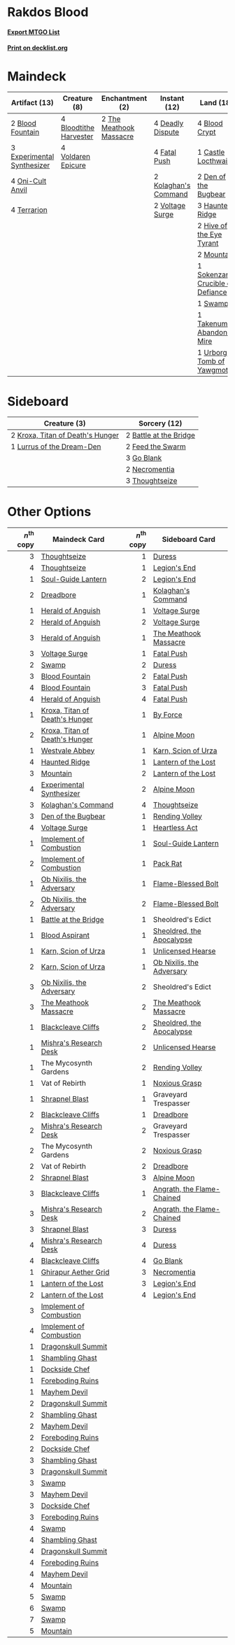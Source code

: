 # Rakdos Blood

#### [Export MTGO List](../collection/Rakdos%20Blood/Rakdos%20Blood.txt)
#### [Print on decklist.org](http://decklist.org/?deckmain=4%09Blightstep%20Pathway%0A4%09Blood%20Crypt%0A2%09Blood%20Fountain%0A4%09Bloodtithe%20Harvester%0A1%09Castle%20Locthwain%0A4%09Deadly%20Dispute%0A2%09Den%20of%20the%20Bugbear%0A1%09Dreadbore%0A3%09Experimental%20Synthesizer%0A4%09Fatal%20Push%0A3%09Haunted%20Ridge%0A2%09Hive%20of%20the%20Eye%20Tyrant%0A2%09Kolaghan's%20Command%0A2%09Mountain%0A4%09Oni-Cult%20Anvil%0A1%09Sokenzan,%20Crucible%20of%20Defiance%0A1%09Swamp%0A1%09Takenuma,%20Abandoned%20Mire%0A4%09Terrarion%0A2%09The%20Meathook%20Massacre%0A2%09Thoughtseize%0A1%09Urborg,%20Tomb%20of%20Yawgmoth%0A4%09Voldaren%20Epicure%0A2%09Voltage%20Surge&deckside=2%09Battle%20at%20the%20Bridge%0A2%09Feed%20the%20Swarm%0A3%09Go%20Blank%0A2%09Kroxa,%20Titan%20of%20Death's%20Hunger%0A1%09Lurrus%20of%20the%20Dream-Den%0A2%09Necromentia%0A3%09Thoughtseize)
# Maindeck

|                                            Artifact (13)                                            |                                          Creature (8)                                           |                                         Enchantment (2)                                          |                                         Instant (12)                                          |                                                 Land (18)                                                 |                                       Sorcery (3)                                       |    Unknown (4)     |
|-----------------------------------------------------------------------------------------------------|-------------------------------------------------------------------------------------------------|--------------------------------------------------------------------------------------------------|-----------------------------------------------------------------------------------------------|-----------------------------------------------------------------------------------------------------------|-----------------------------------------------------------------------------------------|--------------------|
|2 [Blood Fountain](http://gatherer.wizards.com/Pages/Card/Details.aspx?multiverseid=540939)          |4 [Bloodtithe Harvester](http://gatherer.wizards.com/Pages/Card/Details.aspx?multiverseid=541102)|2 [The Meathook Massacre](http://gatherer.wizards.com/Pages/Card/Details.aspx?multiverseid=534886)|4 [Deadly Dispute](http://gatherer.wizards.com/Pages/Card/Details.aspx?multiverseid=527381)    |4 [Blood Crypt](http://gatherer.wizards.com/Pages/Card/Details.aspx?multiverseid=97102)                    |1 [Dreadbore](http://gatherer.wizards.com/Pages/Card/Details.aspx?multiverseid=430622)   |4 Blightstep Pathway|
|3 [Experimental Synthesizer](http://gatherer.wizards.com/Pages/Card/Details.aspx?multiverseid=548440)|4 [Voldaren Epicure](http://gatherer.wizards.com/Pages/Card/Details.aspx?multiverseid=541041)    |                                                                                                  |4 [Fatal Push](http://gatherer.wizards.com/Pages/Card/Details.aspx?multiverseid=423724)        |1 [Castle Locthwain](http://gatherer.wizards.com/Pages/Card/Details.aspx?multiverseid=473203)              |2 [Thoughtseize](http://gatherer.wizards.com/Pages/Card/Details.aspx?multiverseid=438676)|                    |
|4 [Oni-Cult Anvil](http://gatherer.wizards.com/Pages/Card/Details.aspx?multiverseid=548543)          |                                                                                                 |                                                                                                  |2 [Kolaghan's Command](http://gatherer.wizards.com/Pages/Card/Details.aspx?multiverseid=394613)|2 [Den of the Bugbear](http://gatherer.wizards.com/Pages/Card/Details.aspx?multiverseid=527541)            |                                                                                         |                    |
|4 [Terrarion](http://gatherer.wizards.com/Pages/Card/Details.aspx?multiverseid=414508)               |                                                                                                 |                                                                                                  |2 [Voltage Surge](http://gatherer.wizards.com/Pages/Card/Details.aspx?multiverseid=548476)     |3 [Haunted Ridge](http://gatherer.wizards.com/Pages/Card/Details.aspx?multiverseid=535061)                 |                                                                                         |                    |
|                                                                                                     |                                                                                                 |                                                                                                  |                                                                                               |2 [Hive of the Eye Tyrant](http://gatherer.wizards.com/Pages/Card/Details.aspx?multiverseid=527545)        |                                                                                         |                    |
|                                                                                                     |                                                                                                 |                                                                                                  |                                                                                               |2 [Mountain](http://gatherer.wizards.com/Pages/Card/Details.aspx?multiverseid=439859)                      |                                                                                         |                    |
|                                                                                                     |                                                                                                 |                                                                                                  |                                                                                               |1 [Sokenzan, Crucible of Defiance](http://gatherer.wizards.com/Pages/Card/Details.aspx?multiverseid=548589)|                                                                                         |                    |
|                                                                                                     |                                                                                                 |                                                                                                  |                                                                                               |1 [Swamp](http://gatherer.wizards.com/Pages/Card/Details.aspx?multiverseid=439858)                         |                                                                                         |                    |
|                                                                                                     |                                                                                                 |                                                                                                  |                                                                                               |1 [Takenuma, Abandoned Mire](http://gatherer.wizards.com/Pages/Card/Details.aspx?multiverseid=548591)      |                                                                                         |                    |
|                                                                                                     |                                                                                                 |                                                                                                  |                                                                                               |1 [Urborg, Tomb of Yawgmoth](http://gatherer.wizards.com/Pages/Card/Details.aspx?multiverseid=383425)      |                                                                                         |                    |


# Sideboard

|                                               Creature (3)                                                |                                          Sorcery (12)                                           |
|-----------------------------------------------------------------------------------------------------------|-------------------------------------------------------------------------------------------------|
|2 [Kroxa, Titan of Death's Hunger](http://gatherer.wizards.com/Pages/Card/Details.aspx?multiverseid=476472)|2 [Battle at the Bridge](http://gatherer.wizards.com/Pages/Card/Details.aspx?multiverseid=423720)|
|1 [Lurrus of the Dream-Den](http://gatherer.wizards.com/Pages/Card/Details.aspx?multiverseid=479746)       |2 [Feed the Swarm](http://gatherer.wizards.com/Pages/Card/Details.aspx?multiverseid=491737)      |
|                                                                                                           |3 [Go Blank](http://gatherer.wizards.com/Pages/Card/Details.aspx?multiverseid=513549)            |
|                                                                                                           |2 [Necromentia](http://gatherer.wizards.com/Pages/Card/Details.aspx?multiverseid=485439)         |
|                                                                                                           |3 [Thoughtseize](http://gatherer.wizards.com/Pages/Card/Details.aspx?multiverseid=438676)        |


# Other Options

|*n*<sup>th</sup> copy|                                              Maindeck Card                                              |*n*<sup>th</sup> copy|                                           Sideboard Card                                            |
|--------------------:|---------------------------------------------------------------------------------------------------------|--------------------:|-----------------------------------------------------------------------------------------------------|
|                    3|[Thoughtseize](http://gatherer.wizards.com/Pages/Card/Details.aspx?multiverseid=438676)                  |                    1|[Duress](http://gatherer.wizards.com/Pages/Card/Details.aspx?multiverseid=14557)                     |
|                    4|[Thoughtseize](http://gatherer.wizards.com/Pages/Card/Details.aspx?multiverseid=438676)                  |                    1|[Legion's End](http://gatherer.wizards.com/Pages/Card/Details.aspx?multiverseid=466860)              |
|                    1|[Soul-Guide Lantern](http://gatherer.wizards.com/Pages/Card/Details.aspx?multiverseid=476488)            |                    2|[Legion's End](http://gatherer.wizards.com/Pages/Card/Details.aspx?multiverseid=466860)              |
|                    2|[Dreadbore](http://gatherer.wizards.com/Pages/Card/Details.aspx?multiverseid=430622)                     |                    1|[Kolaghan's Command](http://gatherer.wizards.com/Pages/Card/Details.aspx?multiverseid=394613)        |
|                    1|[Herald of Anguish](http://gatherer.wizards.com/Pages/Card/Details.aspx?multiverseid=423731)             |                    1|[Voltage Surge](http://gatherer.wizards.com/Pages/Card/Details.aspx?multiverseid=548476)             |
|                    2|[Herald of Anguish](http://gatherer.wizards.com/Pages/Card/Details.aspx?multiverseid=423731)             |                    2|[Voltage Surge](http://gatherer.wizards.com/Pages/Card/Details.aspx?multiverseid=548476)             |
|                    3|[Herald of Anguish](http://gatherer.wizards.com/Pages/Card/Details.aspx?multiverseid=423731)             |                    1|[The Meathook Massacre](http://gatherer.wizards.com/Pages/Card/Details.aspx?multiverseid=534886)     |
|                    3|[Voltage Surge](http://gatherer.wizards.com/Pages/Card/Details.aspx?multiverseid=548476)                 |                    1|[Fatal Push](http://gatherer.wizards.com/Pages/Card/Details.aspx?multiverseid=423724)                |
|                    2|[Swamp](http://gatherer.wizards.com/Pages/Card/Details.aspx?multiverseid=439858)                         |                    2|[Duress](http://gatherer.wizards.com/Pages/Card/Details.aspx?multiverseid=14557)                     |
|                    3|[Blood Fountain](http://gatherer.wizards.com/Pages/Card/Details.aspx?multiverseid=540939)                |                    2|[Fatal Push](http://gatherer.wizards.com/Pages/Card/Details.aspx?multiverseid=423724)                |
|                    4|[Blood Fountain](http://gatherer.wizards.com/Pages/Card/Details.aspx?multiverseid=540939)                |                    3|[Fatal Push](http://gatherer.wizards.com/Pages/Card/Details.aspx?multiverseid=423724)                |
|                    4|[Herald of Anguish](http://gatherer.wizards.com/Pages/Card/Details.aspx?multiverseid=423731)             |                    4|[Fatal Push](http://gatherer.wizards.com/Pages/Card/Details.aspx?multiverseid=423724)                |
|                    1|[Kroxa, Titan of Death's Hunger](http://gatherer.wizards.com/Pages/Card/Details.aspx?multiverseid=476472)|                    1|[By Force](http://gatherer.wizards.com/Pages/Card/Details.aspx?multiverseid=426825)                  |
|                    2|[Kroxa, Titan of Death's Hunger](http://gatherer.wizards.com/Pages/Card/Details.aspx?multiverseid=476472)|                    1|[Alpine Moon](http://gatherer.wizards.com/Pages/Card/Details.aspx?multiverseid=447264)               |
|                    1|[Westvale Abbey](http://gatherer.wizards.com/Pages/Card/Details.aspx?multiverseid=410049)                |                    1|[Karn, Scion of Urza](http://gatherer.wizards.com/Pages/Card/Details.aspx?multiverseid=442889)       |
|                    4|[Haunted Ridge](http://gatherer.wizards.com/Pages/Card/Details.aspx?multiverseid=535061)                 |                    1|[Lantern of the Lost](http://gatherer.wizards.com/Pages/Card/Details.aspx?multiverseid=541135)       |
|                    3|[Mountain](http://gatherer.wizards.com/Pages/Card/Details.aspx?multiverseid=439859)                      |                    2|[Lantern of the Lost](http://gatherer.wizards.com/Pages/Card/Details.aspx?multiverseid=541135)       |
|                    4|[Experimental Synthesizer](http://gatherer.wizards.com/Pages/Card/Details.aspx?multiverseid=548440)      |                    2|[Alpine Moon](http://gatherer.wizards.com/Pages/Card/Details.aspx?multiverseid=447264)               |
|                    3|[Kolaghan's Command](http://gatherer.wizards.com/Pages/Card/Details.aspx?multiverseid=394613)            |                    4|[Thoughtseize](http://gatherer.wizards.com/Pages/Card/Details.aspx?multiverseid=438676)              |
|                    3|[Den of the Bugbear](http://gatherer.wizards.com/Pages/Card/Details.aspx?multiverseid=527541)            |                    1|[Rending Volley](http://gatherer.wizards.com/Pages/Card/Details.aspx?multiverseid=394663)            |
|                    4|[Voltage Surge](http://gatherer.wizards.com/Pages/Card/Details.aspx?multiverseid=548476)                 |                    1|[Heartless Act](http://gatherer.wizards.com/Pages/Card/Details.aspx?multiverseid=479611)             |
|                    1|[Implement of Combustion](http://gatherer.wizards.com/Pages/Card/Details.aspx?multiverseid=423822)       |                    1|[Soul-Guide Lantern](http://gatherer.wizards.com/Pages/Card/Details.aspx?multiverseid=476488)        |
|                    2|[Implement of Combustion](http://gatherer.wizards.com/Pages/Card/Details.aspx?multiverseid=423822)       |                    1|[Pack Rat](http://gatherer.wizards.com/Pages/Card/Details.aspx?multiverseid=253624)                  |
|                    1|[Ob Nixilis, the Adversary](http://gatherer.wizards.com/Pages/Card/Details.aspx?multiverseid=555407)     |                    1|[Flame-Blessed Bolt](http://gatherer.wizards.com/Pages/Card/Details.aspx?multiverseid=541014)        |
|                    2|[Ob Nixilis, the Adversary](http://gatherer.wizards.com/Pages/Card/Details.aspx?multiverseid=555407)     |                    2|[Flame-Blessed Bolt](http://gatherer.wizards.com/Pages/Card/Details.aspx?multiverseid=541014)        |
|                    1|[Battle at the Bridge](http://gatherer.wizards.com/Pages/Card/Details.aspx?multiverseid=423720)          |                    1|Sheoldred's Edict                                                                                    |
|                    1|[Blood Aspirant](http://gatherer.wizards.com/Pages/Card/Details.aspx?multiverseid=476379)                |                    1|[Sheoldred, the Apocalypse](http://gatherer.wizards.com/Pages/Card/Details.aspx?multiverseid=574587) |
|                    1|[Karn, Scion of Urza](http://gatherer.wizards.com/Pages/Card/Details.aspx?multiverseid=442889)           |                    1|[Unlicensed Hearse](http://gatherer.wizards.com/Pages/Card/Details.aspx?multiverseid=555447)         |
|                    2|[Karn, Scion of Urza](http://gatherer.wizards.com/Pages/Card/Details.aspx?multiverseid=442889)           |                    1|[Ob Nixilis, the Adversary](http://gatherer.wizards.com/Pages/Card/Details.aspx?multiverseid=555407) |
|                    3|[Ob Nixilis, the Adversary](http://gatherer.wizards.com/Pages/Card/Details.aspx?multiverseid=555407)     |                    2|Sheoldred's Edict                                                                                    |
|                    3|[The Meathook Massacre](http://gatherer.wizards.com/Pages/Card/Details.aspx?multiverseid=534886)         |                    2|[The Meathook Massacre](http://gatherer.wizards.com/Pages/Card/Details.aspx?multiverseid=534886)     |
|                    1|[Blackcleave Cliffs](http://gatherer.wizards.com/Pages/Card/Details.aspx?multiverseid=209401)            |                    2|[Sheoldred, the Apocalypse](http://gatherer.wizards.com/Pages/Card/Details.aspx?multiverseid=574587) |
|                    1|[Mishra's Research Desk](http://gatherer.wizards.com/Pages/Card/Details.aspx?multiverseid=583747)        |                    2|[Unlicensed Hearse](http://gatherer.wizards.com/Pages/Card/Details.aspx?multiverseid=555447)         |
|                    1|The Mycosynth Gardens                                                                                    |                    2|[Rending Volley](http://gatherer.wizards.com/Pages/Card/Details.aspx?multiverseid=394663)            |
|                    1|Vat of Rebirth                                                                                           |                    1|[Noxious Grasp](http://gatherer.wizards.com/Pages/Card/Details.aspx?multiverseid=466864)             |
|                    1|[Shrapnel Blast](http://gatherer.wizards.com/Pages/Card/Details.aspx?multiverseid=442784)                |                    1|Graveyard Trespasser                                                                                 |
|                    2|[Blackcleave Cliffs](http://gatherer.wizards.com/Pages/Card/Details.aspx?multiverseid=209401)            |                    1|[Dreadbore](http://gatherer.wizards.com/Pages/Card/Details.aspx?multiverseid=430622)                 |
|                    2|[Mishra's Research Desk](http://gatherer.wizards.com/Pages/Card/Details.aspx?multiverseid=583747)        |                    2|Graveyard Trespasser                                                                                 |
|                    2|The Mycosynth Gardens                                                                                    |                    2|[Noxious Grasp](http://gatherer.wizards.com/Pages/Card/Details.aspx?multiverseid=466864)             |
|                    2|Vat of Rebirth                                                                                           |                    2|[Dreadbore](http://gatherer.wizards.com/Pages/Card/Details.aspx?multiverseid=430622)                 |
|                    2|[Shrapnel Blast](http://gatherer.wizards.com/Pages/Card/Details.aspx?multiverseid=442784)                |                    3|[Alpine Moon](http://gatherer.wizards.com/Pages/Card/Details.aspx?multiverseid=447264)               |
|                    3|[Blackcleave Cliffs](http://gatherer.wizards.com/Pages/Card/Details.aspx?multiverseid=209401)            |                    1|[Angrath, the Flame-Chained](http://gatherer.wizards.com/Pages/Card/Details.aspx?multiverseid=439809)|
|                    3|[Mishra's Research Desk](http://gatherer.wizards.com/Pages/Card/Details.aspx?multiverseid=583747)        |                    2|[Angrath, the Flame-Chained](http://gatherer.wizards.com/Pages/Card/Details.aspx?multiverseid=439809)|
|                    3|[Shrapnel Blast](http://gatherer.wizards.com/Pages/Card/Details.aspx?multiverseid=442784)                |                    3|[Duress](http://gatherer.wizards.com/Pages/Card/Details.aspx?multiverseid=14557)                     |
|                    4|[Mishra's Research Desk](http://gatherer.wizards.com/Pages/Card/Details.aspx?multiverseid=583747)        |                    4|[Duress](http://gatherer.wizards.com/Pages/Card/Details.aspx?multiverseid=14557)                     |
|                    4|[Blackcleave Cliffs](http://gatherer.wizards.com/Pages/Card/Details.aspx?multiverseid=209401)            |                    4|[Go Blank](http://gatherer.wizards.com/Pages/Card/Details.aspx?multiverseid=513549)                  |
|                    1|[Ghirapur Aether Grid](http://gatherer.wizards.com/Pages/Card/Details.aspx?multiverseid=398517)          |                    3|[Necromentia](http://gatherer.wizards.com/Pages/Card/Details.aspx?multiverseid=485439)               |
|                    1|[Lantern of the Lost](http://gatherer.wizards.com/Pages/Card/Details.aspx?multiverseid=541135)           |                    3|[Legion's End](http://gatherer.wizards.com/Pages/Card/Details.aspx?multiverseid=466860)              |
|                    2|[Lantern of the Lost](http://gatherer.wizards.com/Pages/Card/Details.aspx?multiverseid=541135)           |                    4|[Legion's End](http://gatherer.wizards.com/Pages/Card/Details.aspx?multiverseid=466860)              |
|                    3|[Implement of Combustion](http://gatherer.wizards.com/Pages/Card/Details.aspx?multiverseid=423822)       |                     |                                                                                                     |
|                    4|[Implement of Combustion](http://gatherer.wizards.com/Pages/Card/Details.aspx?multiverseid=423822)       |                     |                                                                                                     |
|                    1|[Dragonskull Summit](http://gatherer.wizards.com/Pages/Card/Details.aspx?multiverseid=420909)            |                     |                                                                                                     |
|                    1|[Shambling Ghast](http://gatherer.wizards.com/Pages/Card/Details.aspx?multiverseid=527406)               |                     |                                                                                                     |
|                    1|[Dockside Chef](http://gatherer.wizards.com/Pages/Card/Details.aspx?multiverseid=548391)                 |                     |                                                                                                     |
|                    1|[Foreboding Ruins](http://gatherer.wizards.com/Pages/Card/Details.aspx?multiverseid=410040)              |                     |                                                                                                     |
|                    1|[Mayhem Devil](http://gatherer.wizards.com/Pages/Card/Details.aspx?multiverseid=461131)                  |                     |                                                                                                     |
|                    2|[Dragonskull Summit](http://gatherer.wizards.com/Pages/Card/Details.aspx?multiverseid=420909)            |                     |                                                                                                     |
|                    2|[Shambling Ghast](http://gatherer.wizards.com/Pages/Card/Details.aspx?multiverseid=527406)               |                     |                                                                                                     |
|                    2|[Mayhem Devil](http://gatherer.wizards.com/Pages/Card/Details.aspx?multiverseid=461131)                  |                     |                                                                                                     |
|                    2|[Foreboding Ruins](http://gatherer.wizards.com/Pages/Card/Details.aspx?multiverseid=410040)              |                     |                                                                                                     |
|                    2|[Dockside Chef](http://gatherer.wizards.com/Pages/Card/Details.aspx?multiverseid=548391)                 |                     |                                                                                                     |
|                    3|[Shambling Ghast](http://gatherer.wizards.com/Pages/Card/Details.aspx?multiverseid=527406)               |                     |                                                                                                     |
|                    3|[Dragonskull Summit](http://gatherer.wizards.com/Pages/Card/Details.aspx?multiverseid=420909)            |                     |                                                                                                     |
|                    3|[Swamp](http://gatherer.wizards.com/Pages/Card/Details.aspx?multiverseid=439858)                         |                     |                                                                                                     |
|                    3|[Mayhem Devil](http://gatherer.wizards.com/Pages/Card/Details.aspx?multiverseid=461131)                  |                     |                                                                                                     |
|                    3|[Dockside Chef](http://gatherer.wizards.com/Pages/Card/Details.aspx?multiverseid=548391)                 |                     |                                                                                                     |
|                    3|[Foreboding Ruins](http://gatherer.wizards.com/Pages/Card/Details.aspx?multiverseid=410040)              |                     |                                                                                                     |
|                    4|[Swamp](http://gatherer.wizards.com/Pages/Card/Details.aspx?multiverseid=439858)                         |                     |                                                                                                     |
|                    4|[Shambling Ghast](http://gatherer.wizards.com/Pages/Card/Details.aspx?multiverseid=527406)               |                     |                                                                                                     |
|                    4|[Dragonskull Summit](http://gatherer.wizards.com/Pages/Card/Details.aspx?multiverseid=420909)            |                     |                                                                                                     |
|                    4|[Foreboding Ruins](http://gatherer.wizards.com/Pages/Card/Details.aspx?multiverseid=410040)              |                     |                                                                                                     |
|                    4|[Mayhem Devil](http://gatherer.wizards.com/Pages/Card/Details.aspx?multiverseid=461131)                  |                     |                                                                                                     |
|                    4|[Mountain](http://gatherer.wizards.com/Pages/Card/Details.aspx?multiverseid=439859)                      |                     |                                                                                                     |
|                    5|[Swamp](http://gatherer.wizards.com/Pages/Card/Details.aspx?multiverseid=439858)                         |                     |                                                                                                     |
|                    6|[Swamp](http://gatherer.wizards.com/Pages/Card/Details.aspx?multiverseid=439858)                         |                     |                                                                                                     |
|                    7|[Swamp](http://gatherer.wizards.com/Pages/Card/Details.aspx?multiverseid=439858)                         |                     |                                                                                                     |
|                    5|[Mountain](http://gatherer.wizards.com/Pages/Card/Details.aspx?multiverseid=439859)                      |                     |                                                                                                     |

